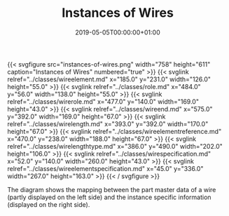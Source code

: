 ﻿---
title: Instances of Wires
toc: false
type: specs
date: "2019-05-05T00:00:00+01:00"
draft: false
menu:
  vec120:
    identifier: instances-of-components/instances-of-wires    
    parent: instances-of-components
    weight: 1004002 

# Prev/next pager order (if `docs_section_pager` enabled in `params.toml`)
weight: 1004002
---
{{< svgfigure src="instances-of-wires.png" width="758" height="611" caption="Instances of Wires" numbered="true" >}}
  {{< svglink relref="../classes/wireelement.md" x="185.0" y="231.0" width="126.0" height="55.0" >}}
  {{< svglink relref="../classes/role.md" x="484.0" y="56.0" width="138.0" height="55.0" >}}
  {{< svglink relref="../classes/wirerole.md" x="477.0" y="140.0" width="169.0" height="43.0" >}}
  {{< svglink relref="../classes/wireend.md" x="575.0" y="392.0" width="169.0" height="67.0" >}}
  {{< svglink relref="../classes/wirelength.md" x="393.0" y="392.0" width="170.0" height="67.0" >}}
  {{< svglink relref="../classes/wireelementreference.md" x="470.0" y="238.0" width="188.0" height="67.0" >}}
  {{< svglink relref="../classes/wirelengthtype.md" x="386.0" y="490.0" width="202.0" height="106.0" >}}
  {{< svglink relref="../classes/wirespecification.md" x="52.0" y="140.0" width="260.0" height="43.0" >}}
  {{< svglink relref="../classes/wireelementspecification.md" x="45.0" y="336.0" width="267.0" height="163.0" >}}
{{< / svgfigure >}}
<html>   <head>     </head>   <body>     <p> The diagram shows the mapping between the part master data of a wire (partly displayed on the left side)&#160;and the instance specific information (displayed on the right side).      </p>    </body> </html> 
